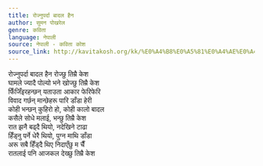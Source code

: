 ```yaml
---
title: रोज्नुपर्दा बादल हैन
author: सुमन पोखरेल
genre: कविता
language: नेपाली
source: नेपाली - कविता कोश
source_link: http://kavitakosh.org/kk/%E0%A4%B8%E0%A5%81%E0%A4%AE%E0%A4%A8_%E0%A4%AA%E0%A5%8B%E0%A4%96%E0%A4%B0%E0%A5%87%E0%A4%B2
---
```


रोज्नुपर्दा बादल हैन रोज्छु तिम्रै केश  
घामले ज्यादै पोल्यो भने खोज्छु तिम्रै केश  
फिँजिँइरहन्छन् यताउता आकार फेरिफेरि  
विवाद गर्छन् मान्छेहरू पारि डाँडा हेरी  
कोही भन्छन् कुहिरो हो, कोही कालो बादल  
कसैले सोधे मलाई, भन्छु तिम्रै केश  
रात झनै बढ्दै थियो, नदेखिने टाढा  
हिँड्नु पर्ने धेरै थियो, पुग्न माथि डाँडा  
अरू सबै हिँड्दै थिए निदाएँछु म चैँ  
रातलाई पनि आजकल देख्छु तिम्रै केश

